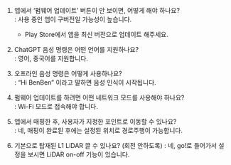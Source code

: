 1. 앱에서 ‘펌웨어 업데이트’ 버튼이 안 보이면, 어떻게 해야 하나요?  
: 사용 중인 앱이 구버전일 가능성이 높습니다.
    - Play Store에서 앱을 최신 버전으로 업데이트 해주세요.

2. ChatGPT 음성 명령은 어떤 언어를 지원하나요?  
: 영어, 중국어를 지원합니다.

3. 오프라인 음성 명령은 어떻게 사용하나요?  
: “Hi BenBen” 이라고 말하면 음성 인식이 시작됩니다.

4. 펌웨어 업데이트를 하려면 어떤 네트워크 모드를 사용해야 하나요?  
: Wi-Fi 모드로 접속해야 합니다. 

5. 앱에서 매핑한 후, 사용자가 지정한 포인트로 이동할 수 있나요?  
: 네, 매핑이 완료된 후에는 설정된 위치로 경로주행이 가능합니다.

6. 기본으로 탑재된 L1 LiDAR 끌 수 있나요? (회전 안하도록)
: 네, go!로 들어가서 설정을 보시면 LiDAR on-off 기능이 있습니다.